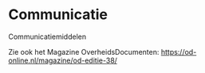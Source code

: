 # Communicatie
Communicatiemiddelen

Zie ook het Magazine OverheidsDocumenten:
https://od-online.nl/magazine/od-editie-38/
